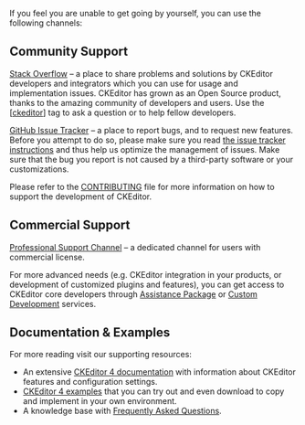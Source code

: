 If you feel you are unable to get going by yourself, you can use the following channels:

## Community Support

[Stack Overflow](https://stackoverflow.com/tags/ckeditor) – a place to share problems and solutions by CKEditor developers and integrators which you can use for usage and implementation issues. CKEditor has grown as an Open Source product, thanks to the amazing community of developers and users. Use the [[ckeditor](https://stackoverflow.com/tags/ckeditor)] tag to ask a question or to help fellow developers.

[GitHub Issue Tracker](https://github.com/ckeditor/ckeditor-dev/issues) – a place to report bugs, and to request new features. Before you attempt to do so, please make sure you read [the issue tracker instructions](https://ckeditor.com/docs/ckeditor4/latest/guide/dev_issues_tracker.html) and thus help us optimize the management of issues. Make sure that the bug you report is not caused by a third-party software or your customizations.

Please refer to the [CONTRIBUTING](https://github.com/ckeditor/ckeditor-dev/blob/master/.github/CONTRIBUTING.md) file for more information on how to support the development of CKEditor.

## Commercial Support

[Professional Support Channel](https://ckeditor.com/contact) – a dedicated channel for users with commercial license.

For more advanced needs (e.g. CKEditor integration in your products, or development of customized plugins and features), you can get access to CKEditor core developers through [Assistance Package](https://cksource.com/ckeditor/services#assistance) or [Custom Development](https://cksource.com/ckeditor/services#custom-development) services.
## Documentation & Examples

For more reading visit our supporting resources:

* An extensive [CKEditor 4 documentation](https://ckeditor.com/docs/ckeditor4) with information about CKEditor features and configuration settings.
* [CKEditor 4 examples](https://ckeditor.com/docs/ckeditor4/latest/examples/index.html) that you can try out and even download to copy and implement in your own environment.
* A knowledge base with [Frequently Asked Questions](https://support.ckeditor.com/hc/en-us/sections/115000842245-CKEditor-4-FAQ).
